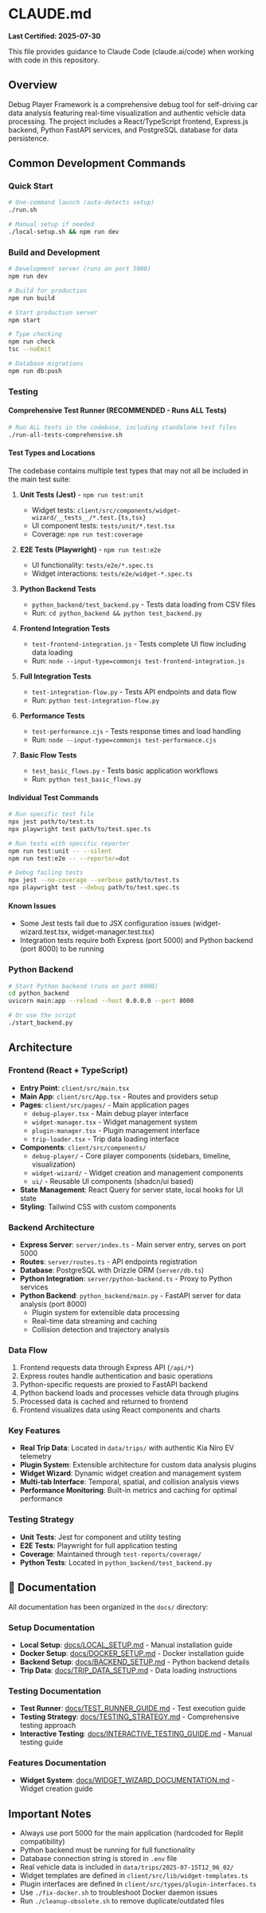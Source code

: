 # CLAUDE.md

**Last Certified: 2025-07-30**

This file provides guidance to Claude Code (claude.ai/code) when working with code in this repository.

## Overview

Debug Player Framework is a comprehensive debug tool for self-driving car data analysis featuring real-time visualization and authentic vehicle data processing. The project includes a React/TypeScript frontend, Express.js backend, Python FastAPI services, and PostgreSQL database for data persistence.

## Common Development Commands

### Quick Start
```bash
# One-command launch (auto-detects setup)
./run.sh

# Manual setup if needed
./local-setup.sh && npm run dev
```

### Build and Development
```bash
# Development server (runs on port 5000)
npm run dev

# Build for production
npm run build

# Start production server
npm start

# Type checking
npm run check
tsc --noEmit

# Database migrations
npm run db:push
```

### Testing

#### Comprehensive Test Runner (RECOMMENDED - Runs ALL Tests)
```bash
# Run ALL tests in the codebase, including standalone test files
./run-all-tests-comprehensive.sh
```

#### Test Types and Locations
The codebase contains multiple test types that may not all be included in the main test suite:

1. **Unit Tests (Jest)** - `npm run test:unit`
   - Widget tests: `client/src/components/widget-wizard/__tests__/*.test.{ts,tsx}`
   - UI component tests: `tests/unit/*.test.tsx`
   - Coverage: `npm run test:coverage`

2. **E2E Tests (Playwright)** - `npm run test:e2e`
   - UI functionality: `tests/e2e/*.spec.ts`
   - Widget interactions: `tests/e2e/widget-*.spec.ts`

3. **Python Backend Tests**
   - `python_backend/test_backend.py` - Tests data loading from CSV files
   - Run: `cd python_backend && python test_backend.py`

4. **Frontend Integration Tests**
   - `test-frontend-integration.js` - Tests complete UI flow including data loading
   - Run: `node --input-type=commonjs test-frontend-integration.js`

5. **Full Integration Tests**
   - `test-integration-flow.py` - Tests API endpoints and data flow
   - Run: `python test-integration-flow.py`

6. **Performance Tests**
   - `test-performance.cjs` - Tests response times and load handling
   - Run: `node --input-type=commonjs test-performance.cjs`

7. **Basic Flow Tests**
   - `test_basic_flows.py` - Tests basic application workflows
   - Run: `python test_basic_flows.py`

#### Individual Test Commands
```bash
# Run specific test file
npx jest path/to/test.ts
npx playwright test path/to/test.spec.ts

# Run tests with specific reporter
npm run test:unit -- --silent
npm run test:e2e -- --reporter=dot

# Debug failing tests
npx jest --no-coverage --verbose path/to/test.ts
npx playwright test --debug path/to/test.spec.ts
```

#### Known Issues
- Some Jest tests fail due to JSX configuration issues (widget-wizard.test.tsx, widget-manager.test.tsx)
- Integration tests require both Express (port 5000) and Python backend (port 8000) to be running

### Python Backend
```bash
# Start Python backend (runs on port 8000)
cd python_backend
uvicorn main:app --reload --host 0.0.0.0 --port 8000

# Or use the script
./start_backend.py
```

## Architecture

### Frontend (React + TypeScript)
- **Entry Point**: `client/src/main.tsx`
- **Main App**: `client/src/App.tsx` - Routes and providers setup
- **Pages**: `client/src/pages/` - Main application pages
  - `debug-player.tsx` - Main debug player interface
  - `widget-manager.tsx` - Widget management system
  - `plugin-manager.tsx` - Plugin management interface
  - `trip-loader.tsx` - Trip data loading interface
- **Components**: `client/src/components/`
  - `debug-player/` - Core player components (sidebars, timeline, visualization)
  - `widget-wizard/` - Widget creation and management components
  - `ui/` - Reusable UI components (shadcn/ui based)
- **State Management**: React Query for server state, local hooks for UI state
- **Styling**: Tailwind CSS with custom components

### Backend Architecture
- **Express Server**: `server/index.ts` - Main server entry, serves on port 5000
- **Routes**: `server/routes.ts` - API endpoints registration
- **Database**: PostgreSQL with Drizzle ORM (`server/db.ts`)
- **Python Integration**: `server/python-backend.ts` - Proxy to Python services
- **Python Backend**: `python_backend/main.py` - FastAPI server for data analysis (port 8000)
  - Plugin system for extensible data processing
  - Real-time data streaming and caching
  - Collision detection and trajectory analysis

### Data Flow
1. Frontend requests data through Express API (`/api/*`)
2. Express routes handle authentication and basic operations
3. Python-specific requests are proxied to FastAPI backend
4. Python backend loads and processes vehicle data through plugins
5. Processed data is cached and returned to frontend
6. Frontend visualizes data using React components and charts

### Key Features
- **Real Trip Data**: Located in `data/trips/` with authentic Kia Niro EV telemetry
- **Plugin System**: Extensible architecture for custom data analysis plugins
- **Widget Wizard**: Dynamic widget creation and management system
- **Multi-tab Interface**: Temporal, spatial, and collision analysis views
- **Performance Monitoring**: Built-in metrics and caching for optimal performance

### Testing Strategy
- **Unit Tests**: Jest for component and utility testing
- **E2E Tests**: Playwright for full application testing
- **Coverage**: Maintained through `test-reports/coverage/`
- **Python Tests**: Located in `python_backend/test_backend.py`

## 📖 Documentation

All documentation has been organized in the `docs/` directory:

### Setup Documentation
- **Local Setup**: [docs/LOCAL_SETUP.md](docs/LOCAL_SETUP.md) - Manual installation guide
- **Docker Setup**: [docs/DOCKER_SETUP.md](docs/DOCKER_SETUP.md) - Docker installation guide  
- **Backend Setup**: [docs/BACKEND_SETUP.md](docs/BACKEND_SETUP.md) - Python backend details
- **Trip Data**: [docs/TRIP_DATA_SETUP.md](docs/TRIP_DATA_SETUP.md) - Data loading instructions

### Testing Documentation  
- **Test Runner**: [docs/TEST_RUNNER_GUIDE.md](docs/TEST_RUNNER_GUIDE.md) - Test execution guide
- **Testing Strategy**: [docs/TESTING_STRATEGY.md](docs/TESTING_STRATEGY.md) - Comprehensive testing approach
- **Interactive Testing**: [docs/INTERACTIVE_TESTING_GUIDE.md](docs/INTERACTIVE_TESTING_GUIDE.md) - Manual testing guide

### Features Documentation
- **Widget System**: [docs/WIDGET_WIZARD_DOCUMENTATION.md](docs/WIDGET_WIZARD_DOCUMENTATION.md) - Widget creation guide

## Important Notes

- Always use port 5000 for the main application (hardcoded for Replit compatibility)
- Python backend must be running for full functionality
- Database connection string is stored in `.env` file
- Real vehicle data is included in `data/trips/2025-07-15T12_06_02/`
- Widget templates are defined in `client/src/lib/widget-templates.ts`
- Plugin interfaces are defined in `client/src/types/plugin-interfaces.ts`
- Use `./fix-docker.sh` to troubleshoot Docker daemon issues
- Run `./cleanup-obsolete.sh` to remove duplicate/outdated files
